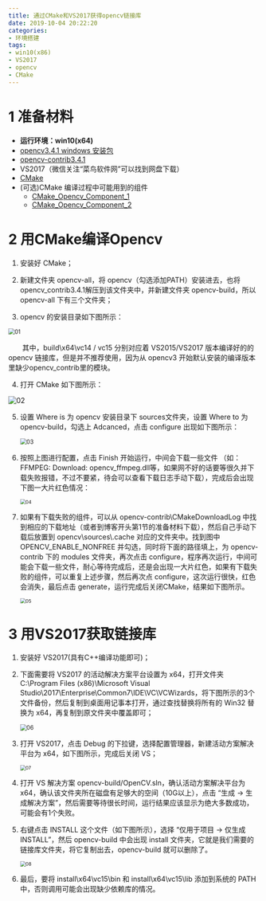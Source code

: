 ```yaml
---
title: 通过CMake和VS2017获得opencv链接库
date: 2019-10-04 20:22:20
categories:
- 环境搭建
tags:
- win10(x86)
- VS2017
- opencv
- CMake
---
```


# **1 准备材料**

- **运行环境：win10(x64)**
- [opencv3.4.1 windows 安装包](https://opencv.org/releases/page/2/)
- [opencv-contrib3.4.1](https://github.com/opencv/opencv_contrib/tree/3.4.1)
- VS2017（微信关注“菜鸟软件网”可以找到网盘下载）
- [CMake](https://github.com/Kitware/CMake/releases/download/v3.15.4/cmake-3.15.4-win64-x64.msi)
- (可选)CMake 编译过程中可能用到的组件
  - [CMake_Opencv_Component_1](https://github.com/fairytail655/CMake_Opencv_Component_1.git)
  - [CMake_Opencv_Component_2](https://github.com/fairytail655/CMake_Opencv_Component_2.git)



# **2 用CMake编译Opencv**

1. 安装好 CMake；

2. 新建文件夹 opencv-all，将 opencv（勾选添加PATH）安装进去，也将opencv_contrib3.4.1解压到该文件夹中，并新建文件夹 opencv-build，所以 opencv-all 下有三个文件夹；

3.  opencv 的安装目录如下图所示：

   <img src="191004-2/01.png" alt="01" style="zoom: 80%;" />

   &emsp;&emsp;其中，build\x64\vc14 / vc15 分别对应着 VS2015/VS2017 版本编译好的的 opencv 链接库，但是并不推荐使用，因为从 opencv3 开始默认安装的编译版本里缺少opencv_contrib里的模块。

4.  打开 CMake 如下图所示：

   ![02](191004-2/02.png)

5. 设置 Where is 为 opencv 安装目录下 sources文件夹，设置 Where to 为 opencv-build，勾选上 Adcanced，点击 configure 出现如下图所示：

   <img src="191004-2/03.png" alt="03" style="zoom:80%;" />

6. 按照上图进行配置，点击 Finish 开始运行，中间会下载一些文件 （如：FFMPEG: Download: opencv_ffmpeg.dll等，如果网不好的话要等很久并下载失败报错，不过不要紧，待会可以查看下载日志手动下载），完成后会出现下图一大片红色情况：

   <img src="191004-2/04.png" alt="04" style="zoom: 67%;" />

7. 如果有下载失败的组件，可以从 opencv-contrib\CMakeDownloadLog 中找到相应的下载地址（或者到博客开头第1节的准备材料下载），然后自己手动下载后放置到 opencv\sources\\.cache 对应的文件夹中。找到图中 OPENCV_ENABLE_NONFREE 并勾选，同时将下面的路径填上，为 opencv-contrib 下的 modules 文件夹，再次点击 configure，程序再次运行，中间可能会下载一些文件，耐心等待完成后，还是会出现一大片红色，如果有下载失败的组件，可以重复上述步骤，然后再次点 configure，这次运行很快，红色会消失，最后点击 generate，运行完成后关闭CMake，结果如下图所示。

   <img src="191004-2/05.png" alt="05" style="zoom:67%;" />



# **3 用VS2017获取链接库**

1. 安装好 VS2017(具有C++编译功能即可)；

2. 下面需要将 VS2017 的活动解决方案平台设置为 x64，打开文件夹 C:\Program Files (x86)\Microsoft Visual Studio\2017\Enterprise\Common7\IDE\VC\VCWizards，将下图所示的3个文件备份，然后复制到桌面用记事本打开，通过查找替换将所有的 Win32 替换为 x64，再复制到原文件夹中覆盖即可；

   <img src="191004-2/06.png" alt="06" style="zoom:80%;" />

3. 打开 VS2017，点击 Debug 的下拉键，选择配置管理器，新建活动方案解决平台为 x64，如下图所示，完成后关闭 VS；

   <img src="191004-2/07.png" alt="07" style="zoom:67%;" />

4. 打开 VS 解决方案 opencv-build/OpenCV.sln，确认活动方案解决平台为 x64，确认该文件夹所在磁盘有足够大的空间（10G以上），点击 “生成 -> 生成解决方案”，然后需要等待很长时间，运行结果应该显示为绝大多数成功，可能会有1个失败。

5. 右键点击 INSTALL 这个文件（如下图所示），选择 “仅用于项目 -> 仅生成 INSTALL”，然后 opencv-build 中会出现 install 文件夹，它就是我们需要的链接库文件夹，将它复制出去，opencv-build 就可以删除了。

   <img src="191004-2/08.png" alt="08" style="zoom:67%;" />
   
6. 最后，要将 install\x64\vc15\bin 和 install\x64\vc15\lib 添加到系统的 PATH 中，否则调用可能会出现缺少依赖库的情况。
